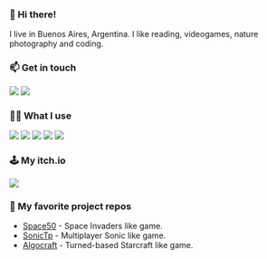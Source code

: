 ### 👋 Hi there!

I live in Buenos Aires, Argentina. I like reading, videogames, nature photography and coding.

### 📫 Get in touch
<a href="mailto:jbponce36@gmail.com"><img src="https://img.shields.io/badge/Gmail-D14836?style=for-the-badge&logo=gmail&logoColor=white"></a>
<a href="https://www.linkedin.com/in/julieta-belen-ponce/"><img src="https://img.shields.io/badge/LinkedIn-0077B5?style=for-the-badge&logo=linkedin&logoColor=white"></a>

### 👩‍💻 What I use
<img src="https://img.shields.io/badge/Unity-100000?style=for-the-badge&logo=unity&logoColor=white"> <img src="https://img.shields.io/badge/C%2B%2B-00599C?style=for-the-badge&logo=c%2B%2B&logoColor=white">
<img src="https://img.shields.io/badge/C%23-239120?style=for-the-badge&logo=c-sharp&logoColor=white"> 
<img src="https://img.shields.io/badge/Java-ED8B00?style=for-the-badge&logo=java&logoColor=white"> 
<img src="https://img.shields.io/badge/Python-FFD43B?style=for-the-badge&logo=python&logoColor=blue"> 

### 🕹️ My itch.io 
<a href="https://jbponce.itch.io/"><img src="https://img.shields.io/badge/Itch.io-FA5C5C?style=for-the-badge&logo=itchdotio&logoColor=white"></a>

### 📌 My favorite project repos
* [Space50](https://github.com/jbponce36/Space50) - Space Invaders like game.
* [SonicTp](https://github.com/jbponce36/SonicTp) - Multiplayer Sonic like game.
* [Algocraft](https://github.com/algo3grupo/algo3Tp) - Turned-based Starcraft like game.
